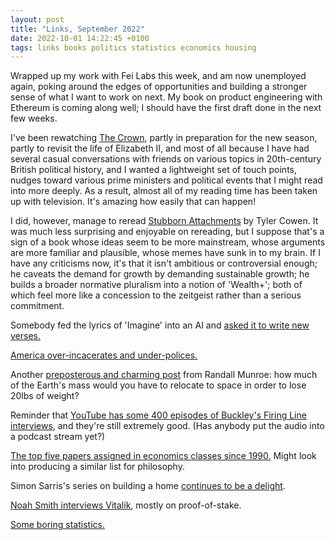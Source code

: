 ```yaml
---
layout: post
title: "Links, September 2022"
date: 2022-10-01 14:22:45 +0100
tags: links books politics statistics economics housing
---
```


Wrapped up my work with Fei Labs this week, and am now unemployed again, poking around the edges of opportunities and building a stronger sense of what I want to work on next. My book on product engineering with Ethereum is coming along well; I should have the first draft done in the next few weeks.

I've been rewatching [The Crown](https://www.netflix.com/title/80025678), partly in preparation for the new season, partly to revisit the life of Elizabeth II, and most of all because I have had several casual conversations with friends on various topics in 20th-century British political history, and I wanted a lightweight set of touch points, nudges toward various prime ministers and political events that I might read into more deeply. As a result, almost all of my reading time has been taken up with television. It's amazing how easily that can happen!

I did, however, manage to reread [Stubborn Attachments](https://www.amazon.co.uk/Stubborn-Attachments-Prosperous-Responsible-Individuals/dp/1732265135) by Tyler Cowen. It was much less surprising and enjoyable on rereading, but I suppose that's a sign of a book whose ideas seem to be more mainstream, whose arguments are more familiar and plausible, whose memes have sunk in to my brain. If I have any criticisms now, it's that it isn't ambitious or controversial enough; he caveats the demand for growth by demanding sustainable growth; he builds a broader normative pluralism into a notion of 'Wealth+'; both of which feel more like a concession to the zeitgeist rather than a serious commitment.

Somebody fed the lyrics of 'Imagine' into an AI and [asked it to write new verses.](https://twitter.com/sundellviz/status/1574492250620542980)

[America over-incacerates and under-polices.](https://twitter.com/jnixy/status/1559568512485470209)

Another [preposterous and charming post](https://nautil.us/lose-weight-the-slow-and-incredibly-difficult-way-239703/) from Randall Munroe: how much of the Earth's mass would you have to relocate to space in order to lose 20lbs of weight?

Reminder that [YouTube has some 400 episodes of Buckley's Firing Line interviews](https://www.youtube.com/channel/UC9lqW3pQDcUuugXLIpzcUdA), and they're still extremely good. (Has anybody put the audio into a podcast stream yet?)

[The top five papers assigned in economics classes since 1990.](https://twitter.com/dkedrosky/status/1566611402030063622) Might look into producing a similar list for philosophy.

Simon Sarris's series on building a home [continues to be a delight](https://simonsarris.substack.com/p/designing-a-new-old-home-defining).

[Noah Smith interviews Vitalik](https://noahpinion.substack.com/p/interview-vitalik-buterin-creator), mostly on proof-of-stake.

[Some boring statistics.](https://twitter.com/hunter_owens/status/1575884725935185925)
